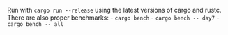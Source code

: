 Run with `cargo run --release` using the latest versions of cargo and rustc.
There are also proper benchmarks:
    - `cargo bench`
    - `cargo bench -- day7`
    - `cargo bench -- all`

